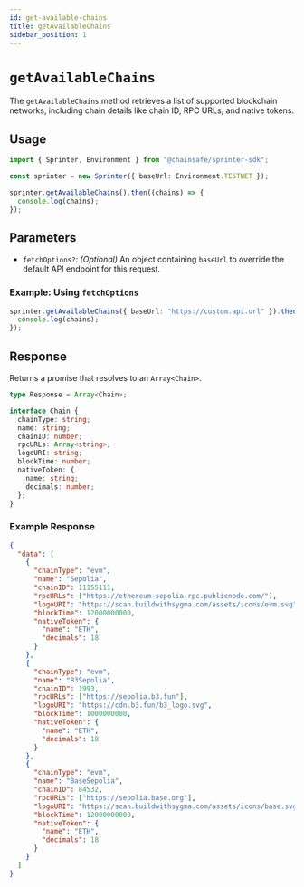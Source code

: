 ```yaml
---
id: get-available-chains
title: getAvailableChains
sidebar_position: 1
---
```


# `getAvailableChains`

The `getAvailableChains` method retrieves a list of supported blockchain networks, including chain details like chain ID, RPC URLs, and native tokens.

## Usage

```typescript
import { Sprinter, Environment } from "@chainsafe/sprinter-sdk";

const sprinter = new Sprinter({ baseUrl: Environment.TESTNET });

sprinter.getAvailableChains().then((chains) => {
  console.log(chains);
});
```

## Parameters

- `fetchOptions?`: _(Optional)_ An object containing `baseUrl` to override the default API endpoint for this request.

### Example: Using `fetchOptions`

```typescript
sprinter.getAvailableChains({ baseUrl: "https://custom.api.url" }).then((chains) => {
  console.log(chains);
});
```

## Response

Returns a promise that resolves to an `Array<Chain>`.

```typescript
type Response = Array<Chain>;

interface Chain {
  chainType: string;
  name: string;
  chainID: number;
  rpcURLs: Array<string>;
  logoURI: string;
  blockTime: number;
  nativeToken: {
    name: string;
    decimals: number;
  };
}
```

### Example Response

```json
{
  "data": [
    {
      "chainType": "evm",
      "name": "Sepolia",
      "chainID": 11155111,
      "rpcURLs": ["https://ethereum-sepolia-rpc.publicnode.com/"],
      "logoURI": "https://scan.buildwithsygma.com/assets/icons/evm.svg",
      "blockTime": 12000000000,
      "nativeToken": {
        "name": "ETH",
        "decimals": 18
      }
    },
    {
      "chainType": "evm",
      "name": "B3Sepolia",
      "chainID": 1993,
      "rpcURLs": ["https://sepolia.b3.fun"],
      "logoURI": "https://cdn.b3.fun/b3_logo.svg",
      "blockTime": 1000000000,
      "nativeToken": {
        "name": "ETH",
        "decimals": 18
      }
    },
    {
      "chainType": "evm",
      "name": "BaseSepolia",
      "chainID": 84532,
      "rpcURLs": ["https://sepolia.base.org"],
      "logoURI": "https://scan.buildwithsygma.com/assets/icons/base.svg",
      "blockTime": 12000000000,
      "nativeToken": {
        "name": "ETH",
        "decimals": 18
      }
    }
  ]
}
```
